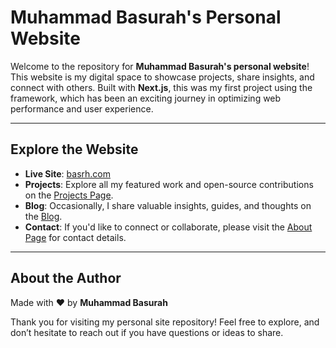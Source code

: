 # Muhammad Basurah's Personal Website

Welcome to the repository for **Muhammad Basurah's personal website**! This website is my digital space to showcase projects, share insights, and connect with others. Built with **Next.js**, this was my first project using the framework, which has been an exciting journey in optimizing web performance and user experience.

---

## Explore the Website

- **Live Site**: [basrh.com](https://www.basrh.com/)
- **Projects**: Explore all my featured work and open-source contributions on the [Projects Page](https://www.basrh.com/projects).
- **Blog**: Occasionally, I share valuable insights, guides, and thoughts on the [Blog](https://www.basrh.com/blog).
- **Contact**: If you'd like to connect or collaborate, please visit the [About Page](https://www.basrh.com/about) for contact details.

---

## About the Author

Made with ❤ by **Muhammad Basurah**

Thank you for visiting my personal site repository! Feel free to explore, and don’t hesitate to reach out if you have questions or ideas to share.
